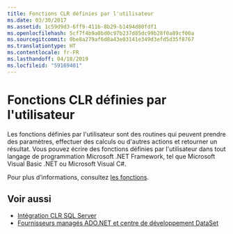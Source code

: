 ```yaml
---
title: Fonctions CLR définies par l'utilisateur
ms.date: 03/30/2017
ms.assetid: 1c59d9d3-6ff9-411b-8b29-b1494d80fdf1
ms.openlocfilehash: 5cf7f4b9a0bd0c97b237d85dc99b28f0a89cf00a
ms.sourcegitcommit: 0be8a279af6d8a43e03141e349d3efd5d35f8767
ms.translationtype: HT
ms.contentlocale: fr-FR
ms.lasthandoff: 04/18/2019
ms.locfileid: "59169401"
---
```

# <a name="clr-user-defined-functions"></a>Fonctions CLR définies par l'utilisateur
Les fonctions définies par l'utilisateur sont des routines qui peuvent prendre des paramètres, effectuer des calculs ou d'autres actions et retourner un résultat. Vous pouvez écrire des fonctions définies par l'utilisateur dans tout langage de programmation Microsoft .NET Framework, tel que Microsoft Visual Basic .NET ou Microsoft Visual C#.  
  
 Pour plus d’informations, consultez [les fonctions](/sql/relational-databases/clr-integration-database-objects-user-defined-functions/clr-user-defined-functions).  
  
## <a name="see-also"></a>Voir aussi

- [Intégration CLR SQL Server](../../../../../docs/framework/data/adonet/sql/sql-server-common-language-runtime-integration.md)
- [Fournisseurs managés ADO.NET et centre de développement DataSet](https://go.microsoft.com/fwlink/?LinkId=217917)
